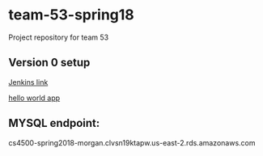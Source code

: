 # team-53-spring18
Project repository for team 53

## Version 0 setup

[Jenkins link](http://ec2-18-221-236-132.us-east-2.compute.amazonaws.com:8080/)

[hello world app](http://ec2-18-220-171-46.us-east-2.compute.amazonaws.com:8080/)

## MYSQL endpoint:
cs4500-spring2018-morgan.clvsn19ktapw.us-east-2.rds.amazonaws.com
